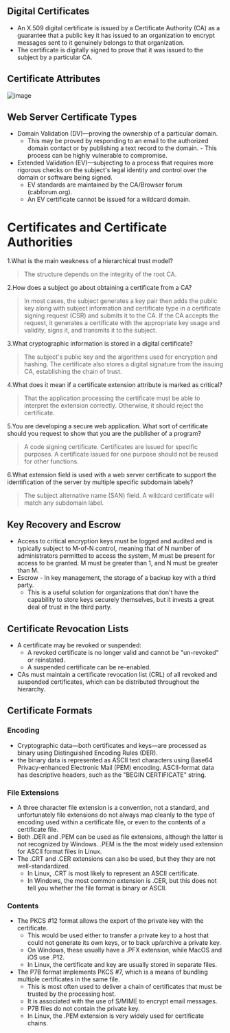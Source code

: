 ## Digital Certificates

 - An X.509 digital certificate is issued by a Certificate Authority (CA) as a guarantee that a public key it has issued to an organization to encrypt messages sent to it genuinely belongs to that organization.
 - The certificate is digitally signed to prove that it was issued to the subject by a particular CA. 

## Certificate Attributes

![image](https://user-images.githubusercontent.com/63236771/125894535-5b278059-c4cf-4b6c-a55a-f956e2291b50.png)

## Web Server Certificate Types

 - Domain Validation (DV)—proving the ownership of a particular domain. 
   - This may be proved by responding to an email to the authorized domain contact or by publishing a text record to the domain.      - This process can be highly vulnerable to compromise. 
 - Extended Validation (EV)—subjecting to a process that requires more rigorous checks on the subject's legal identity and control over the domain or software being signed. 
   - EV standards are maintained by the CA/Browser forum (cabforum.org). 
   - An EV certificate cannot be issued for a wildcard domain.

# Certificates and Certificate Authorities

1.What is the main weakness of a hierarchical trust model?
 > The structure depends on the integrity of the root CA.

2.How does a subject go about obtaining a certificate from a CA?
 > In most cases, the subject generates a key pair then adds the public key along with subject information and certificate type in a certificate signing request (CSR) and submits it to the CA. If the CA accepts the request, it generates a certificate with the appropriate key usage and validity, signs it, and transmits it to the subject.

3.What cryptographic information is stored in a digital certificate?
 > The subject's public key and the algorithms used for encryption and hashing. The certificate also stores a digital signature from the issuing CA, establishing the chain of trust.

4.What does it mean if a certificate extension attribute is marked as critical?
 > That the application processing the certificate must be able to interpret the extension correctly. Otherwise, it should reject the certificate.

5.You are developing a secure web application. What sort of certificate should you request to show that you are the publisher of a program?
 > A code signing certificate. Certificates are issued for specific purposes. A certificate issued for one purpose should not be reused for other functions.

6.What extension field is used with a web server certificate to support the identification of the server by multiple specific subdomain labels?
 > The subject alternative name (SAN) field. A wildcard certificate will match any subdomain label.


## Key Recovery and Escrow

 - Access to critical encryption keys must be logged and audited and is typically subject to M-of-N control, meaning that of N number of administrators permitted to access the system, M must be present for access to be granted. M must be greater than 1, and N must be greater than M. 
 - Escrow - In key management, the storage of a backup key with a third party.
   - This is a useful solution for organizations that don't have the capability to store keys securely themselves, but it invests a great deal of trust in the third party.

## Certificate Revocation Lists

 - A certificate may be revoked or suspended:
   - A revoked certificate is no longer valid and cannot be "un-revoked" or reinstated.
   - A suspended certificate can be re-enabled.
 - CAs must maintain a certificate revocation list (CRL) of all revoked and suspended certificates, which can be distributed throughout the hierarchy. 

## Certificate Formats

### Encoding
 - Cryptographic data—both certificates and keys—are processed as binary using Distinguished Encoding Rules (DER).
 - the binary data is represented as ASCII text characters using Base64 Privacy-enhanced Electronic Mail (PEM) encoding. ASCII-format data has descriptive headers, such as the "BEGIN CERTIFICATE" string.

### File Extensions
 - A three character file extension is a convention, not a standard, and unfortunately file extensions do not always map cleanly to the type of encoding used within a certificate file, or even to the contents of a certificate file.
 - Both .DER and .PEM can be used as file extensions, although the latter is not recognized by Windows. .PEM is the the most widely used extension for ASCII format files in Linux.
 - The .CRT and .CER extensions can also be used, but they they are not well-standardized. 
   - In Linux, .CRT is most likely to represent an ASCII certificate. 
   - In Windows, the most common extension is .CER, but this does not tell you whether the file format is binary or ASCII.

### Contents
 - The PKCS #12 format allows the export of the private key with the certificate. 
   - This would be used either to transfer a private key to a host that could not generate its own keys, or to back up/archive a private key.
   - On Windows, these usually have a .PFX extension, while MacOS and iOS use .P12. 
   - In Linux, the certificate and key are usually stored in separate files.
 - The P7B format implements PKCS #7, which is a means of bundling multiple certificates in the same file.
   - This is most often used to deliver a chain of certificates that must be trusted by the processing host. 
   - It is associated with the use of S/MIME to encrypt email messages. 
   - P7B files do not contain the private key. 
   - In Linux, the .PEM extension is very widely used for certificate chains.


